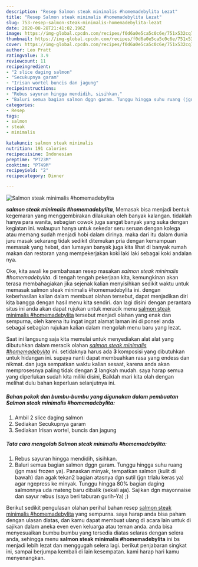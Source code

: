```yaml
---
description: "Resep Salmon steak minimalis #homemadebylita Lezat"
title: "Resep Salmon steak minimalis #homemadebylita Lezat"
slug: 753-resep-salmon-steak-minimalis-homemadebylita-lezat
date: 2020-08-28T21:41:02.196Z
image: https://img-global.cpcdn.com/recipes/f0d6a0e5ca5c0c6e/751x532cq70/salmon-steak-minimalis-homemadebylita-foto-resep-utama.jpg
thumbnail: https://img-global.cpcdn.com/recipes/f0d6a0e5ca5c0c6e/751x532cq70/salmon-steak-minimalis-homemadebylita-foto-resep-utama.jpg
cover: https://img-global.cpcdn.com/recipes/f0d6a0e5ca5c0c6e/751x532cq70/salmon-steak-minimalis-homemadebylita-foto-resep-utama.jpg
author: Leo Pratt
ratingvalue: 3.9
reviewcount: 11
recipeingredient:
- "2 slice daging salmon"
- "Secukupnya garam"
- "Irisan wortel buncis dan jagung"
recipeinstructions:
- "Rebus sayuran hingga mendidih, sisihkan."
- "Baluri semua bagian salmon dggn garam. Tunggu hingga suhu ruang (jgn masi frozen ya). Panaskan minyak, tempatkan salmon (kulit di bawah) dan agak tekan2 bagian atasnya dgn sutil (jgn trlalu keras ya) agar ngepress ke minyak. Tunggu hingga 80% bagian daging salmonnya uda mateng baru dibalik (sekali aja). Sajikan dgn mayonnaise dan sayur rebus (saya beri taburan gurih-Ya) ;)"
categories:
- Resep
tags:
- salmon
- steak
- minimalis

katakunci: salmon steak minimalis 
nutrition: 191 calories
recipecuisine: Indonesian
preptime: "PT23M"
cooktime: "PT49M"
recipeyield: "2"
recipecategory: Dinner

---
```



![Salmon steak minimalis #homemadebylita](https://img-global.cpcdn.com/recipes/f0d6a0e5ca5c0c6e/751x532cq70/salmon-steak-minimalis-homemadebylita-foto-resep-utama.jpg)

<b><i>salmon steak minimalis #homemadebylita</i></b>, Memasak bisa menjadi bentuk kegemaran yang menggembirakan dilakukan oleh banyak kalangan. tidaklah hanya para wanita, sebagian cowok juga sangat banyak yang suka dengan kegiatan ini. walaupun hanya untuk sekedar seru seruan dengan kolega atau memang sudah menjadi hobi dalam dirinya. maka dari itu dalam dunia juru masak sekarang tidak sedikit ditemukan pria dengan kemampuan memasak yang hebat, dan lumayan banyak juga kita lihat di banyak rumah makan dan restoran yang mempekerjakan koki laki laki sebagai koki andalan nya.



Oke, kita awali ke pembahasan resep masakan <i>salmon steak minimalis #homemadebylita</i>. di tengah tengah pekerjaan kita, kemungkinan akan terasa membahagiakan jika sejenak kalian menyisihkan sedikit waktu untuk memasak salmon steak minimalis #homemadebylita ini. dengan keberhasilan kalian dalam membuat olahan tersebut, dapat menjadikan diri kita bangga dengan hasil menu kita sendiri. dan lagi disini dengan perantara situs ini anda akan dapat rujukan untuk meracik menu <u>salmon steak minimalis #homemadebylita</u> tersebut menjadi olahan yang enak dan sempurna, oleh karena itu ingat ingat alamat laman ini di ponsel anda sebagai sebagian rujukan kalian dalam mengolah menu baru yang lezat.


Saat ini langsung saja kita memulai untuk menyediakan alat alat yang dibutuhkan dalam meracik olahan <u><i>salmon steak minimalis #homemadebylita</i></u> ini. setidaknya harus ada <b>3</b> komposisi yang dibutuhkan untuk hidangan ini. supaya nanti dapat membuahkan rasa yang endess dan nikmat. dan juga sempatkan waktu kalian sesaat, karena anda akan memprosesnya paling tidak dengan <b>2</b> langkah mudah. saya harap semua yang diperlukan sudah kita miliki disini, Baiklah mari kita olah dengan melihat dulu bahan keperluan selanjutnya ini.

<!--inarticleads1-->

##### Bahan pokok dan bumbu-bumbu yang digunakan dalam pembuatan Salmon steak minimalis #homemadebylita:

1. Ambil 2 slice daging salmon
1. Sediakan Secukupnya garam
1. Sediakan Irisan wortel, buncis dan jagung




<!--inarticleads2-->

##### Tata cara mengolah Salmon steak minimalis #homemadebylita:

1. Rebus sayuran hingga mendidih, sisihkan.
1. Baluri semua bagian salmon dggn garam. Tunggu hingga suhu ruang (jgn masi frozen ya). Panaskan minyak, tempatkan salmon (kulit di bawah) dan agak tekan2 bagian atasnya dgn sutil (jgn trlalu keras ya) agar ngepress ke minyak. Tunggu hingga 80% bagian daging salmonnya uda mateng baru dibalik (sekali aja). Sajikan dgn mayonnaise dan sayur rebus (saya beri taburan gurih-Ya) ;)




Berikut sedikit pengulasan olahan perihal bahan resep <u>salmon steak minimalis #homemadebylita</u> yang sempurna. saya harap anda bisa paham dengan ulasan diatas, dan kamu dapat membuat ulang di acara lain untuk di sajikan dalam aneka even even keluarga atau teman anda. anda bisa menyesuaikan bumbu bumbu yang tersedia diatas selaras dengan selera anda, sehingga menu <b>salmon steak minimalis #homemadebylita</b> ini bs menjadi lebih lezat dan menggugah selera lagi. berikut penjabaran singkat ini, sampai berjumpa kembali di lain kesempatan. kami harap hari kamu menyenangkan.
